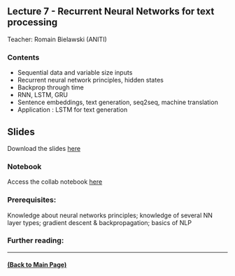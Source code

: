 ## Lecture 7 - Recurrent Neural Networks for text processing
Teacher: Romain Bielawski (ANITI)

### Contents

* Sequential data and variable size inputs
* Recurrent neural network principles, hidden states
* Backprop through time
* RNN, LSTM, GRU
* Sentence embeddings, text generation, seq2seq, machine translation
* Application : LSTM for text generation

## Slides

Download the slides [here](https://docs.google.com/presentation/d/1KS1_n3JO_4yZ1xCn8tDjkGPiSr2L1RIRN4SVFcXrhgk/edit?usp=sharing)

### Notebook
Access the collab notebook [here](https://colab.research.google.com/drive/1ksyy7p0nDujtJX9wpv04m9kkMdcoJMQW?usp=sharing)


### Prerequisites:
Knowledge about neural networks principles; knowledge of several NN layer types; gradient descent & backpropagation; basics of NLP


### Further reading:

---
#### [(Back to Main Page)](../index.md)
